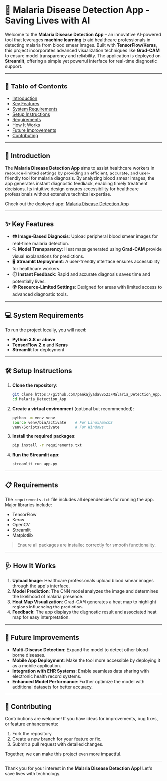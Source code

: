# 🦠 Malaria Disease Detection App - Saving Lives with AI  

Welcome to the **Malaria Disease Detection App** – an innovative AI-powered tool that leverages **machine learning** to aid healthcare professionals in detecting malaria from blood smear images. Built with **TensorFlow/Keras**, this project incorporates advanced visualization techniques like **Grad-CAM** to ensure model transparency and reliability. The application is deployed on **Streamlit**, offering a simple yet powerful interface for real-time diagnostic support.

---

## 📖 Table of Contents  
- [Introduction](#-introduction)  
- [Key Features](#-key-features)  
- [System Requirements](#-system-requirements)  
- [Setup Instructions](#-setup-instructions)  
- [Requirements](#-requirements)  
- [How It Works](#-how-it-works)  
- [Future Improvements](#-future-improvements)  
- [Contributing](#-contributing)  

---

## 🔬 Introduction  
The **Malaria Disease Detection App** aims to assist healthcare workers in resource-limited settings by providing an efficient, accurate, and user-friendly tool for malaria diagnosis. By analyzing blood smear images, the app generates instant diagnostic feedback, enabling timely treatment decisions. Its intuitive design ensures accessibility for healthcare professionals without extensive technical expertise.  

Check out the deployed app: [Malaria Disease Detection App](https://malariadiseasedetection.streamlit.app/)  

---

## ✨ Key Features  
- 📷 **Image-Based Diagnosis**: Upload peripheral blood smear images for real-time malaria detection.  
- 🔍 **Model Transparency**: Heat maps generated using **Grad-CAM** provide visual explanations for predictions.  
- 🖥️ **Streamlit Deployment**: A user-friendly interface ensures accessibility for healthcare workers.  
- ⏱️ **Instant Feedback**: Rapid and accurate diagnosis saves time and potentially lives.  
- 🌍 **Resource-Limited Settings**: Designed for areas with limited access to advanced diagnostic tools.  

---

## 💻 System Requirements  
To run the project locally, you will need:  
- **Python 3.8 or above**  
- **TensorFlow 2.x** and **Keras**  
- **Streamlit** for deployment  

---

## 🛠️ Setup Instructions  

1. **Clone the repository**:  
    ```bash  
    git clone https://github.com/pankajyadav8523/Malaria_Detection_App.git  
    cd Malaria_Detection_App  
    ```  

2. **Create a virtual environment** (optional but recommended):  
    ```bash  
    python -m venv venv  
    source venv/bin/activate    # For Linux/macOS  
    venv\Scripts\activate       # For Windows  
    ```  

3. **Install the required packages**:  
    ```bash  
    pip install -r requirements.txt  
    ```  

4. **Run the Streamlit app**:  
    ```bash  
    streamlit run app.py  
    ```  

---

## 📋 Requirements  

The `requirements.txt` file includes all dependencies for running the app. Major libraries include:  
- TensorFlow  
- Keras  
- OpenCV  
- Streamlit  
- Matplotlib  

> Ensure all packages are installed correctly for smooth functionality.  

---

## 🩺 How It Works  

1. **Upload Image**: Healthcare professionals upload blood smear images through the app's interface.  
2. **Model Prediction**: The CNN model analyzes the image and determines the likelihood of malaria presence.  
3. **Heat Map Visualization**: Grad-CAM generates a heat map to highlight regions influencing the prediction.  
4. **Feedback**: The app displays the diagnostic result and associated heat map for easy interpretation.  

---

## 🚀 Future Improvements  

- **Multi-Disease Detection**: Expand the model to detect other blood-borne diseases.  
- **Mobile App Deployment**: Make the tool more accessible by deploying it as a mobile application.  
- **Integration with EHR Systems**: Enable seamless data sharing with electronic health record systems.  
- **Enhanced Model Performance**: Further optimize the model with additional datasets for better accuracy.  

---

## 🤝 Contributing  

Contributions are welcome! If you have ideas for improvements, bug fixes, or feature enhancements:  

1. Fork the repository.  
2. Create a new branch for your feature or fix.  
3. Submit a pull request with detailed changes.  

Together, we can make this project even more impactful.  

---

Thank you for your interest in the **Malaria Disease Detection App**! Let's save lives with technology.  

